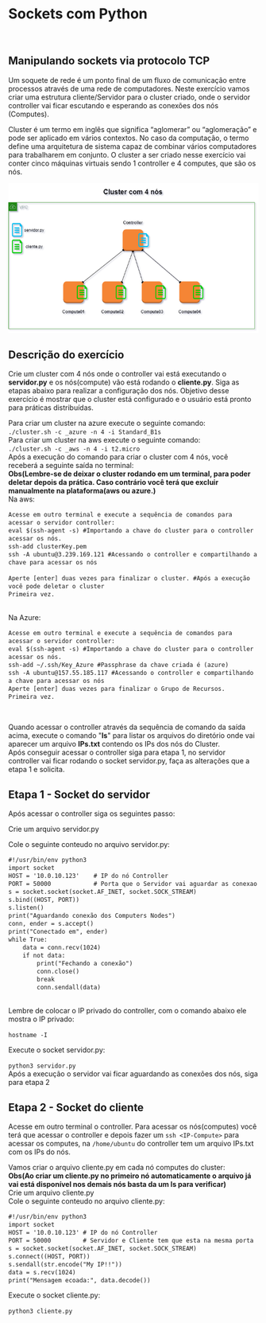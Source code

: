 # Sockets com Python  
<br>

## Manipulando sockets via protocolo TCP

Um soquete de rede é um ponto final de um fluxo de comunicação entre processos através de uma rede de computadores. Neste exercício vamos criar uma estrutura cliente/Servidor para o cluster criado, onde o servidor controller vai ficar escutando e esperando as conexões dos nós (Computes). <br>

Cluster é um termo em inglês que significa “aglomerar” ou “aglomeração” e pode ser aplicado em vários contextos. No caso da computação, o termo define uma arquitetura de sistema capaz de combinar vários computadores para trabalharem em conjunto. O cluster a ser criado nesse exercício vai conter cinco máquinas virtuais sendo 1 controller e 4 computes, que são os nós. <br>

![img](https://github.com/AnttoniC/cloud-deployment-tool/blob/main/Cluster/Aws-CLI/IMG/cluster4n.png)

## Descrição do exercício
Crie um cluster com 4 nós onde o controller vai está executando o **servidor.py** e os nós(compute) vão está rodando o **cliente.py**. Siga as etapas abaixo para realizar a configuração dos nós. Objetivo desse exercício é mostrar que o cluster está configurado e o usuário está pronto para práticas distribuídas.

Para criar um cluster na azure execute o seguinte comando: <br>
`./cluster.sh -c _azure -n 4 -i Standard_B1s`<br>
Para criar um cluster na aws execute o seguinte comando:<br>
`./cluster.sh -c _aws -n 4 -i t2.micro`<br>
Após a execução do comando para criar o cluster com 4 nós, você receberá a seguinte saída no terminal:<br>
**Obs(Lembre-se de deixar o cluster rodando em um terminal, para poder deletar depois da prática. Caso contrário você terá que excluir manualmente na plataforma(aws ou azure.)** <br>
Na aws: <br>
```
Acesse em outro terminal e execute a sequência de comandos para acessar o servidor controller:
eval $(ssh-agent -s) #Importando a chave do cluster para o controller acessar os nós.
ssh-add clusterKey.pem 
ssh -A ubuntu@3.239.169.121 #Acessando o controller e compartilhando a chave para acessar os nós

Aperte [enter] duas vezes para finalizar o cluster. #Após a execução você pode deletar o cluster
Primeira vez.
```
<br>
Na Azure: <br>

```
Acesse em outro terminal e execute a sequência de comandos para acessar o servidor controller:
eval $(ssh-agent -s) #Importando a chave do cluster para o controller acessar os nós.
ssh-add ~/.ssh/Key_Azure #Passphrase da chave criada é (azure)
ssh -A ubuntu@157.55.185.117 #Acessando o controller e compartilhando a chave para acessar os nós
Aperte [enter] duas vezes para finalizar o Grupo de Recursos.
Primeira vez.
```
<br>

Quando acessar o controller através da sequência de comando da saída acima, execute o comando "**ls**" para listar os arquivos do diretório onde vai aparecer um arquivo **IPs.txt** contendo os IPs dos nós do Cluster. <br>
Após conseguir acessar o controller siga para etapa 1, no servidor controller vai ficar rodando o socket servidor.py, faça as alterações que a etapa 1 e solicita. <br>


## Etapa 1 - Socket do servidor

Após acessar o controller siga os seguintes passo: <br>

Crie um arquivo servidor.py <br>

Cole o seguinte conteudo no arquivo servidor.py: <br>
```
#!/usr/bin/env python3
import socket
HOST = '10.0.10.123'    # IP do nó Controller
PORT = 50000            # Porta que o Servidor vai aguardar as conexao
s = socket.socket(socket.AF_INET, socket.SOCK_STREAM)
s.bind((HOST, PORT))
s.listen()
print("Aguardando conexão dos Computers Nodes")
conn, ender = s.accept()
print("Conectado em", ender)
while True:
    data = conn.recv(1024)
    if not data:
        print("Fechando a conexão")
        conn.close()
        break
        conn.sendall(data)
```
<br>
Lembre de colocar o IP privado do controller, com o comando abaixo ele mostra o IP privado: <br>

`hostname -I`

Execute o socket servidor.py: <br>

`python3 servidor.py`
<br>
Após a execução o servidor vai ficar aguardando as conexões dos nós, siga para etapa 2 <br>

## Etapa 2 - Socket do cliente

Acesse em outro terminal o controller. Para acessar os nós(computes) você terá que acessar o controller e depois fazer um `ssh <IP-Compute>` para acessar os computes, na `/home/ubuntu` do controller tem um arquivo IPs.txt com os IPs do nós.<br>

Vamos criar o arquivo cliente.py em cada nó computes do cluster: <br>
**Obs(Ao criar um cliente.py no primeiro nó automaticamente o arquivo já vai está disponível nos demais nós basta da um ls para verificar)**
<br>
Crie um arquivo cliente.py <br>
Cole o seguinte conteudo no arquivo cliente.py: <br>

```
#!/usr/bin/env python3
import socket
HOST = '10.0.10.123' # IP do nó Controller
PORT = 50000         # Servidor e Cliente tem que esta na mesma porta
s = socket.socket(socket.AF_INET, socket.SOCK_STREAM)
s.connect((HOST, PORT))
s.sendall(str.encode("My IP!!"))
data = s.recv(1024)
print("Mensagem ecoada:", data.decode())

```

Execute o socket cliente.py: <br>

`python3 cliente.py` <br>


